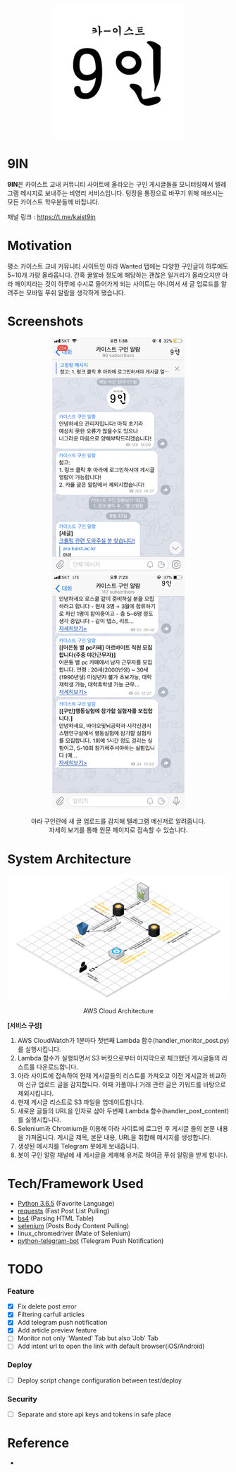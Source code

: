 <p align="center"> 
<img src="images/9in_logo.jpeg" width="300">
</p>

# 9IN
**9IN**은 카이스트 교내 커뮤니티 사이트에 올라오는 구인 게시글들을 모니터링해서 텔레그램 메시지로 보내주는 비영리 서비스입니다. 텅장을 통장으로 바꾸기 위해 애쓰시는 모든 카이스트 학우분들께 바칩니다.  

채널 링크 : https://t.me/kaist9in 


# Motivation  
평소 카이스트 교내 커뮤니티 사이트인 아라 Wanted 탭에는 다양한 구인글이 하루에도 5~10개 가량 올라옵니다. 간혹 꿀알바 정도에 해당하는 괜찮은 일거리가 올라오지만 아라 페이지라는 것이 하루에 수시로 들어가게 되는 사이트는 아니여서 새 글 업로드를 알려주는 모바일 푸쉬 알람을 생각하게 됐습니다.    

# Screenshots  

<p align="center"> 
<img src="images/screenshot1.png" width="300"> <img src="images/screenshot3.png" width="300">
</p>
<p align="center"> 
  아라 구인란에 새 글 업로드를 감지해 텔레그램 메신저로 알려줍니다. <br> 자세히 보기를 통해 원문 페이지로 접속할 수 있습니다.   
</p>  

# System Architecture  
<p align="center"> 
<img src="images/AWS_architecture.png" width="900">
</p>
<p align="center"> 
  AWS Cloud Architecture   
</p>  


**[서비스 구성]**  
1. AWS CloudWatch가 1분마다 첫번째 Lambda 함수(handler_monitor_post.py)를 실행시킵니다.  
2. Lambda 함수가 실행되면서 S3 버킷으로부터 마지막으로 체크했던 게시글들의 리스트를 다운로드합니다.
3. 아라 사이트에 접속하여 현재 게시글들의 리스트를 가져오고 이전 게시글과 비교하여 신규 업로드 글을 감지합니다. 이때 카풀이나 거래 관련 글은 키워드를 바탕으로 제외시킵니다.   
4. 현재 게시글 리스트로 S3 파일을 업데이트합니다.  
5. 새로운 글들의 URL을 인자로 삼아 두번째 Lambda 함수(handler_post_content)를 실행시킵니다.  
6. Selenium과 Chromium을 이용해 아라 사이트에 로그인 후 게시글 들의 본문 내용을 가져옵니다. 게시글 제목, 본문 내용, URL을 취합해 메시지를 생성합니다.  
7. 생성된 메시지를 Telegram 봇에게 보내줍니다.  
8. 봇이 구인 알람 채널에 새 게시글을 게재해 유저로 하여금 푸쉬 알람을 받게 합니다.    



# Tech/Framework Used
- [Python 3.6.5](https://www.python.org/downloads/release/python-365/) (Favorite Language)
- [requests](https://pypi.org/project/requests/) (Fast Post List Pulling)
- [bs4](https://pypi.org/project/beautifulsoup4/) (Parsing HTML Table)
- [selenium](https://pypi.org/project/selenium/) (Posts Body Content Pulling)
- linux_chromedriver (Mate of Selenium)
- [python-telegram-bot](https://python-telegram-bot.org/) (Telegram Push Notification)

# TODO  
### Feature  
- [X] Fix delete post error
- [X] Filtering carfull articles
- [X] Add telegram push notification
- [X] Add article preview feature  
- [ ] Monitor not only 'Wanted' Tab but also 'Job' Tab  
- [ ] Add intent url to open the link with default browser(iOS/Android)    

### Deploy  
- [ ] Deploy script change configuration between test/deploy  

### Security  
- [ ] Separate and store api keys and tokens in safe place


# Reference  
- 